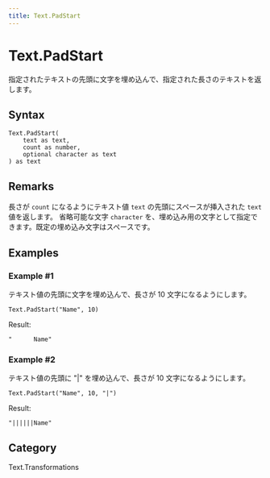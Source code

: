 ```yaml
---
title: Text.PadStart
---
```


# Text.PadStart


指定されたテキストの先頭に文字を埋め込んで、指定された長さのテキストを返します。


## Syntax

```powerquery
Text.PadStart(
    text as text,
    count as number,
    optional character as text
) as text
```


## Remarks

長さが <code>count</code> になるようにテキスト値 <code>text</code> の先頭にスペースが挿入された <code>text</code> 値を返します。    省略可能な文字 <code>character</code> を、埋め込み用の文字として指定できます。既定の埋め込み文字はスペースです。


## Examples

### Example #1 
テキスト値の先頭に文字を埋め込んで、長さが 10 文字になるようにします。
```powerquery
Text.PadStart("Name", 10)
```

Result: 
```powerquery
"      Name"
```


### Example #2 
テキスト値の先頭に &#34;|&#34; を埋め込んで、長さが 10 文字になるようにします。
```powerquery
Text.PadStart("Name", 10, "|")
```

Result: 
```powerquery
"||||||Name"
```




## Category
Text.Transformations
